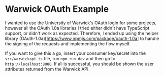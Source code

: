 # Warwick OAuth Example

I wanted to use the University of Warwick's OAuth login for some projects, however all the OAuth 1.0a libraries I tried either didn't have TypeScript support, or didn't work as expected. Therefore, I ended up using the helper library (OAuth-1.0a)[https://www.npmjs.com/package/oauth-1.0a] to handle the signing of the requests and implementing the flow myself.

If you want to give this a go, insert your consumer key/secret into the `src/warwickapi.ts` file, run `npm run dev` and then go to `http://localhost:8080`. If all is successful, you should be shown the user attributes returned from the Warwick API.


